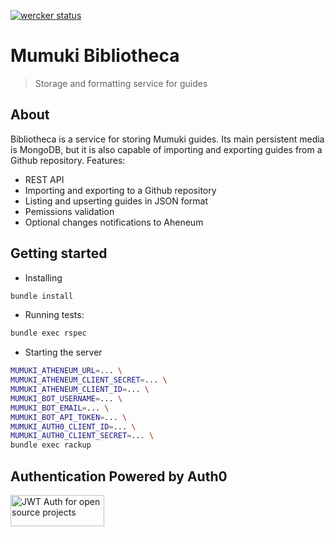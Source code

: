 [![wercker status](https://app.wercker.com/status/0b4dd5fa93028f3a8172e685187d542a/s/master "wercker status")](https://app.wercker.com/project/bykey/0b4dd5fa93028f3a8172e685187d542a)

# Mumuki Bibliotheca
> Storage and formatting service for guides

## About

Bibliotheca is a service for storing Mumuki guides. Its main persistent media is MongoDB, but it is also capable of importing and exporting guides from a Github repository. Features:

* REST API
* Importing and exporting to a Github repository
* Listing and upserting guides in JSON format
* Pemissions validation
* Optional changes notifications to Aheneum

## Getting started

* Installing

```bash
bundle install
```

* Running tests:

```bash
bundle exec rspec
```

* Starting the server

```bash
MUMUKI_ATHENEUM_URL=... \
MUMUKI_ATHENEUM_CLIENT_SECRET=... \
MUMUKI_ATHENEUM_CLIENT_ID=... \
MUMUKI_BOT_USERNAME=... \
MUMUKI_BOT_EMAIL=... \
MUMUKI_BOT_API_TOKEN=... \
MUMUKI_AUTH0_CLIENT_ID=... \
MUMUKI_AUTH0_CLIENT_SECRET=... \
bundle exec rackup
```

## Authentication Powered by Auth0

<a width="150" height="50" href="https://auth0.com/" target="_blank" alt="Single Sign On & Token Based Authentication - Auth0"><img width="150" height="50" alt="JWT Auth for open source projects" src="http://cdn.auth0.com/oss/badges/a0-badge-dark.png"/></a>
